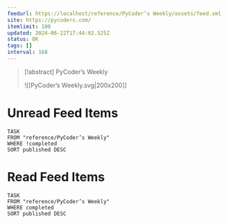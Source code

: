 ```yaml
---
feedurl: https://localhost/reference/PyCoder’s Weekly/assets/feed.xml
site: https://pycoders.com/
itemlimit: 100
updated: 2024-06-22T17:44:02.525Z
status: OK
tags: []
interval: 168
---
```


> [!abstract] PyCoder’s Weekly
> 
>
> ![[PyCoder’s Weekly.svg|200x200]]
# Unread Feed Items
~~~dataview
TASK
FROM "reference/PyCoder’s Weekly"
WHERE !completed
SORT published DESC
~~~

# Read Feed Items
~~~dataview
TASK
FROM "reference/PyCoder’s Weekly"
WHERE completed
SORT published DESC
~~~
